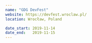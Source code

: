 ```yaml
---
name: "GDG DevFest"
website: https://devfest.wroclaw.pl/
location: Wrocław, Poland

date_start: 2019-11-14
date_end:   2019-11-15
---
```

